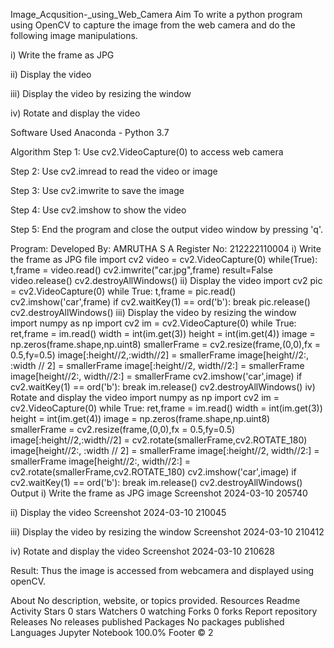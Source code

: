 
Image_Acqusition-_using_Web_Camera
Aim
To write a python program using OpenCV to capture the image from the web camera and do the following image manipulations.

i) Write the frame as JPG

ii) Display the video

iii) Display the video by resizing the window

iv) Rotate and display the video

Software Used
Anaconda - Python 3.7

Algorithm
Step 1:
Use cv2.VideoCapture(0) to access web camera

Step 2:
Use cv2.imread to read the video or image

Step 3:
Use cv2.imwrite to save the image

Step 4:
Use cv2.imshow to show the video

Step 5:
End the program and close the output video window by pressing 'q'.

Program:
Developed By: AMRUTHA S A
Register No: 212222110004
i) Write the frame as JPG file
import cv2
video = cv2.VideoCapture(0)
while(True):
    t,frame = video.read()
    cv2.imwrite("car.jpg",frame)
    result=False
video.release()
cv2.destroyAllWindows()
ii) Display the video
import cv2
pic = cv2.VideoCapture(0)
while True:
    t,frame = pic.read()
    cv2.imshow('car',frame)
    if cv2.waitKey(1) == ord('b'):
        break
pic.release()
cv2.destroyAllWindows()
iii) Display the video by resizing the window
import numpy as np
import cv2
im = cv2.VideoCapture(0)
while True:
    ret,frame = im.read()
    width = int(im.get(3))
    height = int(im.get(4))
    image = np.zeros(frame.shape,np.uint8)
    smallerFrame = cv2.resize(frame,(0,0),fx = 0.5,fy=0.5)
    image[:height//2,:width//2] = smallerFrame
    image[height//2:, :width // 2] = smallerFrame
    image[:height//2, width//2:] = smallerFrame
    image[height//2:, width//2:] = smallerFrame
    cv2.imshow('car',image)
    if cv2.waitKey(1) == ord('b'):
        break
im.release()
cv2.destroyAllWindows()
iv) Rotate and display the video
import numpy as np
import cv2
im = cv2.VideoCapture(0)
while True:
    ret,frame = im.read()
    width = int(im.get(3))
    height = int(im.get(4))
    image = np.zeros(frame.shape,np.uint8)
    smallerFrame = cv2.resize(frame,(0,0),fx = 0.5,fy=0.5)
    image[:height//2,:width//2] = cv2.rotate(smallerFrame,cv2.ROTATE_180)
    image[height//2:, :width // 2] = smallerFrame
    image[:height//2, width//2:] = smallerFrame
    image[height//2:, width//2:] = cv2.rotate(smallerFrame,cv2.ROTATE_180)
    cv2.imshow('car',image)
    if cv2.waitKey(1) == ord('b'):
        break
im.release()
cv2.destroyAllWindows()
Output
i) Write the frame as JPG image
Screenshot 2024-03-10 205740



ii) Display the video
Screenshot 2024-03-10 210045



iii) Display the video by resizing the window
Screenshot 2024-03-10 210412



iv) Rotate and display the video
Screenshot 2024-03-10 210628



Result:
Thus the image is accessed from webcamera and displayed using openCV.

About
No description, website, or topics provided.
Resources
 Readme
 Activity
Stars
 0 stars
Watchers
 0 watching
Forks
 0 forks
Report repository
Releases
No releases published
Packages
No packages published
Languages
Jupyter Notebook
100.0%
Footer
© 2
